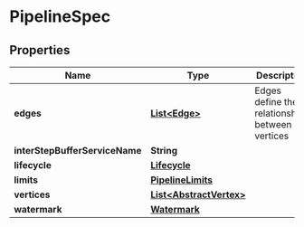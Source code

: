 

# PipelineSpec


## Properties

Name | Type | Description | Notes
------------ | ------------- | ------------- | -------------
**edges** | [**List&lt;Edge&gt;**](Edge.md) | Edges define the relationships between vertices |  [optional]
**interStepBufferServiceName** | **String** |  |  [optional]
**lifecycle** | [**Lifecycle**](Lifecycle.md) |  |  [optional]
**limits** | [**PipelineLimits**](PipelineLimits.md) |  |  [optional]
**vertices** | [**List&lt;AbstractVertex&gt;**](AbstractVertex.md) |  |  [optional]
**watermark** | [**Watermark**](Watermark.md) |  |  [optional]



